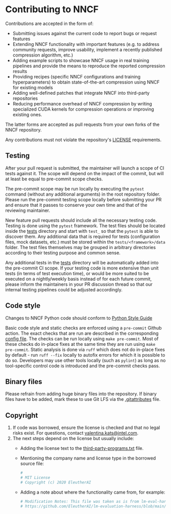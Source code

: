 # Contributing to NNCF

Contributions are accepted in the form of:

* Submitting issues against the current code to report bugs or request features
* Extending NNCF functionality with important features (e.g. to address community requests, improve usability, implement a recently published compression algorithm, etc.)
* Adding example scripts to showcase NNCF usage in real training pipelines and provide the means to reproduce the reported compression results
* Providing recipes (specific NNCF configurations and training hyperparameters) to obtain state-of-the-art compression using NNCF for existing models
* Adding well-defined patches that integrate NNCF into third-party repositories
* Reducing performance overhead of NNCF compression by writing specialized CUDA kernels for compression operations or improving existing ones.

The latter forms are accepted as pull requests from your own forks of the NNCF repository.

Any contributions must not violate the repository's [LICENSE](./LICENSE) requirements.

## Testing

After your pull request is submitted, the maintainer will launch a scope of CI tests against it.
The scope will depend on the impact of the commit, but will at least be equal to pre-commit scope checks.

The pre-commit scope may be run locally by executing the `pytest` command (without any additional arguments) in the root repository folder.
Please run the pre-commit testing scope locally before submitting your PR and ensure that it passes to conserve your own time and that of the reviewing maintainer.

New feature pull requests should include all the necessary testing code.
Testing is done using the `pytest` framework.
The test files should be located inside the [tests](./tests) directory and start with `test_` so that the `pytest` is able to discover them.
Any additional data that is required for tests (configuration files, mock datasets, etc.) must be stored within the `tests/<framework>/data` folder.
The test files themselves may be grouped in arbitrary directories according to their testing purpose and common sense.

Any additional tests in the [tests](./tests) directory will be automatically added into the pre-commit CI scope.
If your testing code is more extensive than unit tests (in terms of test execution time), or would be more suited to be executed on a nightly/weekly basis instead of for each future commit, please inform the maintainers in your PR discussion thread so that our internal testing pipelines could be adjusted accordingly.

## Code style

Changes to NNCF Python code should conform to [Python Style Guide](./docs/styleguide/PyGuide.md)

Basic code style and static checks are enforced using a `pre-commit` Github action.
The exact checks that are run are described in the corresponding [config file](./.pre-commit-config.yaml).
The checks can be run locally using `make pre-commit`.
Most of these checks do in-place fixes at the same time they are run using `make pre-commit`.
Static analysis is done via `ruff` which does not do in-place fixes by default - run `ruff --fix` locally to autofix errors for which it is possible to do so.
Developers may use other tools locally (such as `pylint`) as long as no tool-specific control code is introduced and the pre-commit checks pass.

## Binary files

Please refrain from adding huge binary files into the repository. If binary files have to be added, mark these to use Git LFS via the [.gitattributes](./.gitattributes) file.

## Copyright

1) If code was borrowed, ensure the license is checked and that no legal risks exist. For questions, contact valentina.kats@intel.com.
2) The next steps depend on the license but usually include:
    * Adding the license text to the [third-party-programs.txt](licensing/third-party-programs.txt) file.
    * Mentioning the company name and license type in the borrowed source file:

      ```python
      #
      # MIT License
      # Copyright (c) 2020 EleutherAI
      ```

    * Adding a note about where the functionality came from, for example:

      ```python
      # Modification Notes: This file was taken as is from lm-eval-harness:
      # https://github.com/EleutherAI/lm-evaluation-harness/blob/main/lm_eval/tasks/wikitext/preprocess_wikitext.py
      ```
